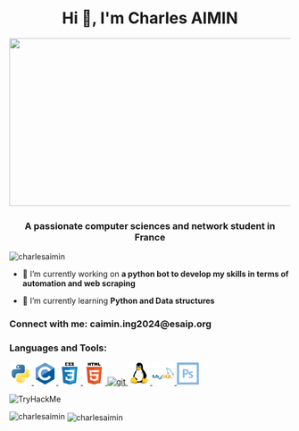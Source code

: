 <h1 align="center">Hi 👋, I'm Charles AIMIN</h1>
<div align="center">
  <img src="https://media.giphy.com/media/dWesBcTLavkZuG35MI/giphy.gif" width="600" height="300"/>
</div>
<h3 align="center">A passionate computer sciences and network student in France</h3>

<p align="left"> <img src="https://komarev.com/ghpvc/?username=charlesaimin&label=Profile%20views&color=0e75b6&style=flat" alt="charlesaimin" /> </p>

- 🔭 I’m currently working on **a python bot to develop my skills in terms of automation and web scraping**

- 🌱 I’m currently learning **Python and Data structures**

<h3 align="left">Connect with me: caimin.ing2024@esaip.org</h3>
<p align="left">
</p>

<h3 align="left">Languages and Tools:</h3>
<p align="left"> <a href="https://www.python.org" target="_blank" rel="noreferrer"> <img src="https://raw.githubusercontent.com/devicons/devicon/master/icons/python/python-original.svg" alt="python" width="40" height="40"/> </a><a href="https://www.cprogramming.com/" target="_blank" rel="noreferrer"> <img src="https://raw.githubusercontent.com/devicons/devicon/master/icons/c/c-original.svg" alt="c" width="40" height="40"/> </a> <a href="https://www.w3schools.com/css/" target="_blank" rel="noreferrer"> <img src="https://raw.githubusercontent.com/devicons/devicon/master/icons/css3/css3-original-wordmark.svg" alt="css3" width="40" height="40"/> </a> 
 <a href="https://www.w3.org/html/" target="_blank" rel="noreferrer"> <img src="https://raw.githubusercontent.com/devicons/devicon/master/icons/html5/html5-original-wordmark.svg" alt="html5" width="40" height="40"/> </a>
<a href="https://git-scm.com/" target="_blank" rel="noreferrer"> <img src="https://www.vectorlogo.zone/logos/git-scm/git-scm-icon.svg" alt="git" width="40" height="40"/> </a>  <a href="https://www.linux.org/" target="_blank" rel="noreferrer"> <img src="https://raw.githubusercontent.com/devicons/devicon/master/icons/linux/linux-original.svg" alt="linux" width="40" height="40"/> </a> <a href="https://www.mysql.com/" target="_blank" rel="noreferrer"> <img src="https://raw.githubusercontent.com/devicons/devicon/master/icons/mysql/mysql-original-wordmark.svg" alt="mysql" width="40" height="40"/> </a> <a href="https://www.photoshop.com/en" target="_blank" rel="noreferrer"> <img src="https://raw.githubusercontent.com/devicons/devicon/master/icons/photoshop/photoshop-line.svg" alt="photoshop" width="40" height="40"/> </a> </p>

<img src="https://tryhackme-badges.s3.amazonaws.com/AzeTIIx.png" alt="TryHackMe">
<p align="center">
</p>


<p><img align="left" src="https://github-readme-stats.vercel.app/api/top-langs?username=charlesaimin&show_icons=true&locale=en&layout=compact" alt="charlesaimin" /></p>

<p>&nbsp;<img align="center" src="https://github-readme-stats.vercel.app/api?username=charlesaimin&show_icons=true&locale=en" alt="charlesaimin" /></p>

